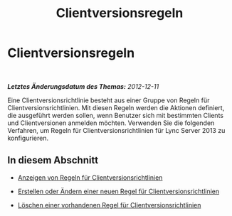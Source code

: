 ﻿---
title: Clientversionsregeln
TOCTitle: Clientversionsregeln
ms:assetid: 8ed9d704-7bdd-41b3-89c6-daca8aa640b4
ms:mtpsurl: https://technet.microsoft.com/de-de/library/JJ898481(v=OCS.15)
ms:contentKeyID: 52056400
ms.date: 05/19/2016
mtps_version: v=OCS.15
ms.translationtype: HT
---

# Clientversionsregeln

 

_**Letztes Änderungsdatum des Themas:** 2012-12-11_

Eine Clientversionsrichtlinie besteht aus einer Gruppe von Regeln für Clientversionsrichtlinien. Mit diesen Regeln werden die Aktionen definiert, die ausgeführt werden sollen, wenn Benutzer sich mit bestimmten Clients und Clientversionen anmelden möchten. Verwenden Sie die folgenden Verfahren, um Regeln für Clientversionsrichtlinien für Lync Server 2013 zu konfigurieren.

## In diesem Abschnitt

  - [Anzeigen von Regeln für Clientversionsrichtlinien](lync-server-2013-view-client-version-policy-rules.md)

  - [Erstellen oder Ändern einer neuen Regel für Clientversionsrichtlinien](lync-server-2013-create-or-modify-a-new-client-version-policy-rule.md)

  - [Löschen einer vorhandenen Regel für Clientversionsrichtlinien](lync-server-2013-delete-an-existing-client-version-policy-rule.md)

